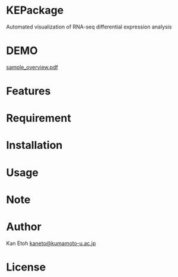 # KEPackage

Automated visualization of RNA-seq differential expression analysis

# DEMO
[sample_overview.pdf](https://github.com/Kan-E/KEPackage/files/6833982/sample_overview.pdf)
# Features

# Requirement

# Installation

# Usage

# Note
 
 
# Author
 
Kan Etoh
<kaneto@kumamoto-u.ac.jp>
 
# License
